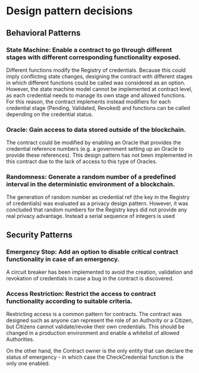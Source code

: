 # Design pattern decisions

## Behavioral Patterns
### **State Machine:** Enable a contract to go through different stages with different corresponding functionality exposed.
Different functions modify the Registry of credentials. Because this could imply conflicting state changes, designing the contract with different stages in which different functions could be called was considered as an option. However, the state machine model cannot be implemented at contract level, as each credential needs to manage its own stage and allowed functions. For this reason, the contract implements instead modifiers for each credential stage (Pending, Validated, Revoked) and functions can be called depending on the credential status.

### **Oracle:** Gain access to data stored outside of the blockchain.
The contract could be modified by enabling an Oracle that provides the credential reference numbers (e.g. a government setting up an Oracle to provide these references). This design pattern has not been implemented in this contract due to the lack of access to this type of Oracles.


### **Randomness:** Generate a random number of a predefined interval in the deterministic environment of a blockchain.
The generation of random number as credential ref (the key in the Registry of credentials) was evaluated as a privacy design pattern. However, it was concluded that random numbers for the Registry keys did not provide any real privacy advantage. Instead a serial sequence of integers is used

## Security Patterns

### **Emergency Stop:** Add an option to disable critical contract functionality in case of an emergency.
A circuit breaker has been implemented to avoid the creation, validation and revokation of credentials in case a bug in the contract is discovered.

### **Access Restriction:** Restrict the access to contract functionality according to suitable criteria.
Restricting access is a common pattern for contracts. The contract was designed such as anyone can represent the role of an Authority or a Citizen, but Citizens cannot validate/revoke their own credentials. This should be changed in a production environment and enable a whitelist of allowed Authorities.

On the other hand, the Contract owner is the only entity that can declare the status of emergency - in which case the CheckCredential function is the only one enabled.

